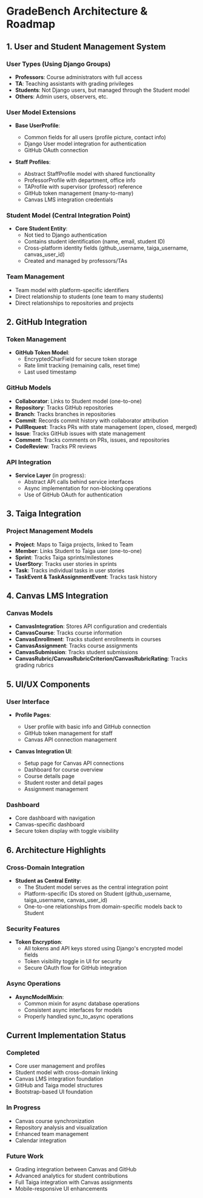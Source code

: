 # GradeBench Architecture & Roadmap

## 1. User and Student Management System

### User Types (Using Django Groups)
- **Professors**: Course administrators with full access
- **TA**: Teaching assistants with grading privileges
- **Students**: Not Django users, but managed through the Student model
- **Others**: Admin users, observers, etc.

### User Model Extensions
- **Base UserProfile**:
  - Common fields for all users (profile picture, contact info)
  - Django User model integration for authentication
  - GitHub OAuth connection

- **Staff Profiles**:
  - Abstract StaffProfile model with shared functionality
  - ProfessorProfile with department, office info
  - TAProfile with supervisor (professor) reference
  - GitHub token management (many-to-many)
  - Canvas LMS integration credentials

### Student Model (Central Integration Point)
- **Core Student Entity**:
  - Not tied to Django authentication
  - Contains student identification (name, email, student ID)
  - Cross-platform identity fields (github_username, taiga_username, canvas_user_id)
  - Created and managed by professors/TAs

### Team Management
- Team model with platform-specific identifiers
- Direct relationship to students (one team to many students)
- Direct relationships to repositories and projects

## 2. GitHub Integration

### Token Management
- **GitHub Token Model**:
  - EncryptedCharField for secure token storage
  - Rate limit tracking (remaining calls, reset time)
  - Last used timestamp

### GitHub Models
- **Collaborator**: Links to Student model (one-to-one)
- **Repository**: Tracks GitHub repositories
- **Branch**: Tracks branches in repositories
- **Commit**: Records commit history with collaborator attribution
- **PullRequest**: Tracks PRs with state management (open, closed, merged)
- **Issue**: Tracks GitHub issues with state management
- **Comment**: Tracks comments on PRs, issues, and repositories
- **CodeReview**: Tracks PR reviews

### API Integration
- **Service Layer** (in progress):
  - Abstract API calls behind service interfaces
  - Async implementation for non-blocking operations
  - Use of GitHub OAuth for authentication

## 3. Taiga Integration

### Project Management Models
- **Project**: Maps to Taiga projects, linked to Team
- **Member**: Links Student to Taiga user (one-to-one)
- **Sprint**: Tracks Taiga sprints/milestones
- **UserStory**: Tracks user stories in sprints
- **Task**: Tracks individual tasks in user stories
- **TaskEvent & TaskAssignmentEvent**: Tracks task history

## 4. Canvas LMS Integration

### Canvas Models
- **CanvasIntegration**: Stores API configuration and credentials
- **CanvasCourse**: Tracks course information
- **CanvasEnrollment**: Tracks student enrollments in courses
- **CanvasAssignment**: Tracks course assignments
- **CanvasSubmission**: Tracks student submissions
- **CanvasRubric/CanvasRubricCriterion/CanvasRubricRating**: Tracks grading rubrics

## 5. UI/UX Components

### User Interface
- **Profile Pages**:
  - User profile with basic info and GitHub connection
  - GitHub token management for staff
  - Canvas API connection management

- **Canvas Integration UI**:
  - Setup page for Canvas API connections
  - Dashboard for course overview
  - Course details page
  - Student roster and detail pages
  - Assignment management

### Dashboard
- Core dashboard with navigation
- Canvas-specific dashboard
- Secure token display with toggle visibility

## 6. Architecture Highlights

### Cross-Domain Integration
- **Student as Central Entity**: 
  - The Student model serves as the central integration point
  - Platform-specific IDs stored on Student (github_username, taiga_username, canvas_user_id)
  - One-to-one relationships from domain-specific models back to Student

### Security Features
- **Token Encryption**:
  - All tokens and API keys stored using Django's encrypted model fields
  - Token visibility toggle in UI for security
  - Secure OAuth flow for GitHub integration

### Async Operations
- **AsyncModelMixin**:
  - Common mixin for async database operations
  - Consistent async interfaces for models
  - Properly handled sync_to_async operations

## Current Implementation Status

### Completed
- Core user management and profiles
- Student model with cross-domain linking
- Canvas LMS integration foundation
- GitHub and Taiga model structures
- Bootstrap-based UI foundation

### In Progress
- Canvas course synchronization
- Repository analysis and visualization
- Enhanced team management
- Calendar integration

### Future Work
- Grading integration between Canvas and GitHub
- Advanced analytics for student contributions
- Full Taiga integration with Canvas assignments
- Mobile-responsive UI enhancements